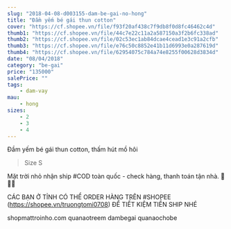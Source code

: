 ```yaml
---
slug: "2018-04-08-d003155-dam-be-gai-no-hong"
title: "Đầm yếm bé gái thun cotton"
cover: "https://cf.shopee.vn/file/f93f20af438c7f9db8f0d8fc46462c4d"
thumb1: "https://cf.shopee.vn/file/44c7e22c11a2a587150a3f2b6fc338ad"
thumb2: "https://cf.shopee.vn/file/02c53ec1ab84dcae4cead1e3c91a2cfb"
thumb3: "https://cf.shopee.vn/file/e76c50c8852e41b11d6993e0a287619d"
thumb4: "https://cf.shopee.vn/file/62954075c784a74e8255f00628d3834d"
date: "08/04/2018"
category: "be-gai"
price: "135000"
salePrice: ""
tags:
    - dam-vay
mau:
    - hong
sizes:
    - 2
    - 3
    - 4
---
```


Đầm yếm bé gái thun cotton, thấm hút mồ hôi

> Size S

Mặt trời nhỏ nhận ship #COD toàn quốc - check hàng, thanh toán tận nhà.  🚚🚚🚚

CÁC BẠN Ở TỈNH CÓ THỂ ORDER HÀNG TRÊN #SHOPEE (https://shopee.vn/truongtomi0708) ĐỂ TIẾT KIỆM TIỀN SHIP NHÉ

<div class="hidden">
shopmattroinho.com quanaotreem dambegai quanaochobe
</div>
